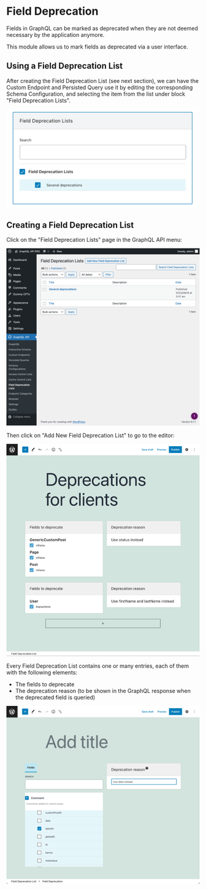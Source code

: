 # Field Deprecation

Fields in GraphQL can be marked as deprecated when they are not deemed necessary by the application anymore.

This module allows us to mark fields as deprecated via a user interface.

## Using a Field Deprecation List

After creating the Field Deprecation List (see next section), we can have the Custom Endpoint and Persisted Query use it by editing the corresponding Schema Configuration, and selecting the item from the list under block "Field Deprecation Lists".

![Selecting a Field Deprecation List in the Schema Configuration](../../images/schema-config-field-deprecation-lists.png "Selecting a Field Deprecation List in the Schema Configuration")

## Creating a Field Deprecation List

Click on the "Field Deprecation Lists" page in the GraphQL API menu:

![Field Deprecation Lists](../../images/field-deprecation-lists.png "Field Deprecation Lists")

Then click on "Add New Field Deprecation List" to go to the editor:

![Creating a Field Deprecation List](../../images/field-deprecation-list.png "Creating a Field Deprecation List")

Every Field Deprecation List contains one or many entries, each of them with the following elements:

- The fields to deprecate
- The deprecation reason (to be shown in the GraphQL response when the deprecated field is queried)

![Field Deprecation entry](../../images/field-deprecation-entry.png "Field Deprecation entry")

<!-- ## Resources

Video showing how to deprecate fields: <a href="https://vimeo.com/413503110" target="_blank">vimeo.com/413503110</a>. -->
